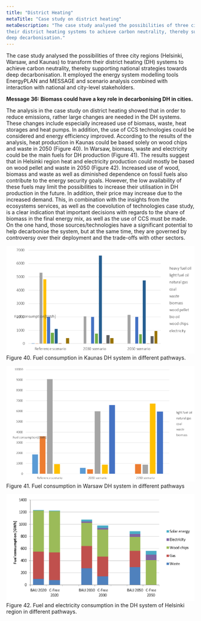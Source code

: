 ```yaml
---
title: "District Heating"
metaTitle: "Case study on district heating"
metaDescription: "The case study analysed the possibilities of three city regions (Helsinki, Warsaw, and Kaunas) to transform
their district heating systems to achieve carbon neutrality, thereby supporting national strategies towards
deep decarbonisation."
---
```


The case study analysed the possibilities of three city regions (Helsinki, Warsaw, and Kaunas) to transform their district heating (DH) systems to achieve carbon neutrality, thereby supporting national strategies towards deep decarbonisation. It employed the energy system modelling tools EnergyPLAN and MESSAGE and scenario analysis combined with interaction with national and city-level stakeholders.

**Message 36: Biomass could have a key role in decarbonising DH in cities.**

The analysis in the case study on district heating showed that in order to reduce emissions, rather large changes are needed in the DH systems. These changes include especially increased use of biomass, waste, heat storages and heat pumps. In addition, the use of CCS technologies could be considered and energy efficiency improved. According to the results of the analysis, heat production in Kaunas could be based solely on wood chips and waste in 2050 (Figure 40). In Warsaw, biomass, waste and electricity could be the main fuels for DH production (Figure 41). The results suggest that in Helsinki region heat and electricity production could mostly be based on wood pellet and waste in 2050 (Figure 42). Increased use of wood, biomass and waste as well as diminished dependence on fossil fuels also contribute to the energy security goals. However, the low availability of these fuels may limit the possibilities to increase their utilisation in DH production in the future. In addition, their price may increase due to the increased demand. This, in combination with the insights from the ecosystems services, as well as the coevolution of technologies case study, is a clear indication that important decisions with regards to the share of biomass in the final energy mix, as well as the use of CCS must be made. On the one hand, those sources/technologies have a significant potential to help decarbonise the system, but at the same time, they are governed by controversy over their deployment and the trade-offs with other sectors.

![Fuel consumption in Kaunas DH system in different pathways.](./districtHeating1.png)
Figure 40. Fuel consumption in Kaunas DH system in different pathways.

![Fuel consumption in Warsaw DH system in different pathways](./districtHeating2.png)
Figure 41. Fuel consumption in Warsaw DH system in different pathways

![Fuel and electricity consumption in the DH system of Helsinki region in different pathways.](./districtHeating3.png)
Figure 42. Fuel and electricity consumption in the DH system of Helsinki region in different pathways.
